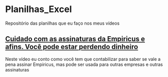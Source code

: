 # Planilhas_Excel
Repositório das planilhas que eu faço nos meus vídeos

## [Cuidado com as assinaturas da Empiricus e afins. Você pode estar perdendo dinheiro](https://youtu.be/zts6QnXGI2E)
Neste vídeo eu conto como você tem que contabilizar para saber se vale a pena assinar Empiricus, mas pode ser usada para outras empresas e outras assinaturas
